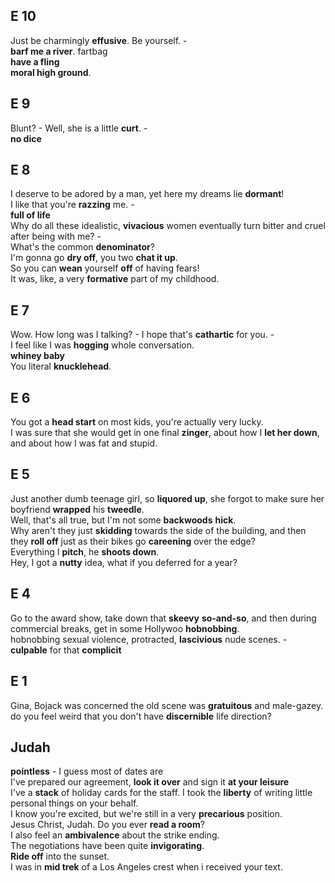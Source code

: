 
## E 10 
Just be charmingly **effusive**. Be yourself. -  
**barf me a river**. fartbag  
**have a fling**  
**moral high ground**.  

## E 9 
Blunt? - Well, she is a little **curt**. -  
**no dice**  

## E 8 
I deserve to be adored by a man, yet here my dreams lie **dormant**!  
I like that you're **razzing** me. -  
**full of life**  
Why do all these idealistic, **vivacious** women eventually turn bitter and cruel after being with me? -   
What's the common **denominator**?  
I'm gonna go **dry off**, you two **chat it up**.  
So you can **wean** yourself **off** of having fears!  
It was, like, a very **formative** part of my childhood.  

## E 7 
Wow. How long was I talking? - I hope that's **cathartic** for you. -  
I feel like I was **hogging** whole conversation.  
**whiney baby**  
You literal **knucklehead**.  

## E 6 
You got a **head start** on most kids, you're actually very lucky.  
I was sure that she would get in one final **zinger**, about how I **let her down**, and about how I was fat and stupid.  
 
## E 5 

Just another dumb teenage girl, so **liquored up**, she forgot to make sure her boyfriend **wrapped** his **tweedle**.  
Well, that's all true, but I'm not some **backwoods** **hick**.  
Why aren't they just **skidding** towards the side of the building, and then they **roll off** just as their bikes go **careening** over the edge?   
Everything I **pitch**, he **shoots down**.  
Hey, I got a **nutty** idea, what if you deferred for a year?  

## E 4  

Go to the award show, take down that **skeevy** **so-and-so**, and then during commercial breaks, get in some Hollywoo **hobnobbing**.  
hobnobbing sexual violence, protracted, **lascivious** nude scenes. -  
**culpable** for that **complicit**  

## E 1  
Gina, Bojack was concerned the old scene was **gratuitous** and male-gazey.  
do you feel weird that you don't have **discernible** life direction?  

## Judah 

**pointless** - I guess most of dates are  
I've prepared our agreement, **look it over** and sign it **at your leisure**  
I've a **stack** of holiday cards for the staff. I took the **liberty** of writing little personal things on your behalf.   
I know you're excited, but we're still in a very **precarious** position.  
Jesus Christ, Judah. Do you ever **read a room**?  
I also feel an **ambivalence** about the strike ending.  
The negotiations have been quite **invigorating**.  
**Ride off** into the sunset.  
I was in **mid trek** of a Los Angeles crest when i received your text.  
